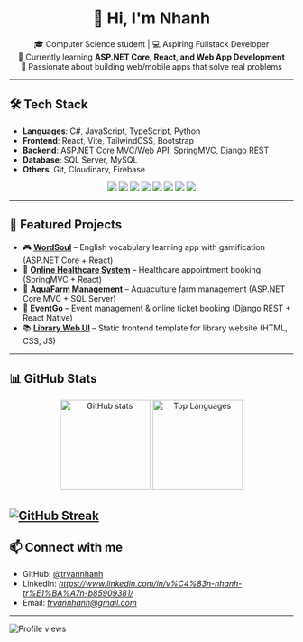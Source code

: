 <h1 align="center">👋 Hi, I'm Nhanh</h1>

<p align="center">
  🎓 Computer Science student | 💻 Aspiring Fullstack Developer <br/>
  🌱 Currently learning <b>ASP.NET Core, React, and Web App Development</b> <br/>
  🚀 Passionate about building web/mobile apps that solve real problems
</p>

---

## 🛠 Tech Stack

- **Languages**: C#, JavaScript, TypeScript, Python  
- **Frontend**: React, Vite, TailwindCSS, Bootstrap  
- **Backend**: ASP.NET Core MVC/Web API, SpringMVC, Django REST  
- **Database**: SQL Server, MySQL  
- **Others**: Git, Cloudinary, Firebase 

<p align="center">
  <img src="https://img.shields.io/badge/C%23-239120?style=for-the-badge&logo=c-sharp&logoColor=white" />
  <img src="https://img.shields.io/badge/JavaScript-F7DF1E?style=for-the-badge&logo=javascript&logoColor=black" />
  <img src="https://img.shields.io/badge/TypeScript-3178C6?style=for-the-badge&logo=typescript&logoColor=white" />
  <img src="https://img.shields.io/badge/React-20232A?style=for-the-badge&logo=react&logoColor=61DAFB" />
  <img src="https://img.shields.io/badge/ASP.NET%20Core-512BD4?style=for-the-badge&logo=dotnet&logoColor=white" />
  <img src="https://img.shields.io/badge/Django-092E20?style=for-the-badge&logo=django&logoColor=white" />
  <img src="https://img.shields.io/badge/MySQL-4479A1?style=for-the-badge&logo=mysql&logoColor=white" />
  <img src="https://img.shields.io/badge/SQL%20Server-CC2927?style=for-the-badge&logo=microsoft-sql-server&logoColor=white" />
</p>

---

## 📌 Featured Projects

- 🎮 [**WordSoul**](https://github.com/trvannhanh/wordsoul) – English vocabulary learning app with gamification (ASP.NET Core + React)  
- 🏥 [**Online Healthcare System**](https://github.com/trvannhanh/online-healthcare-system) – Healthcare appointment booking (SpringMVC + React)  
- 🌊 [**AquaFarm Management**](https://github.com/trvannhanh/AquaFarm) – Aquaculture farm management (ASP.NET Core MVC + SQL Server)  
- 🎫 [**EventGo**](https://github.com/trvannhanh/eventgo) – Event management & online ticket booking (Django REST + React Native)  
- 📚 [**Library Web UI**](https://github.com/trvannhanh/library-web-ui) – Static frontend template for library website (HTML, CSS, JS)  

---

## 📊 GitHub Stats

<p align="center">
  <img src="https://github-readme-stats.vercel.app/api?username=trvannhanh&show_icons=true&theme=radical" alt="GitHub stats" height="160"/>
  <img src="https://github-readme-stats.vercel.app/api/top-langs/?username=trvannhanh&layout=compact&theme=radical" alt="Top Languages" height="160"/>
</p>

[![GitHub Streak](https://streak-stats.demolab.com?user=trvannhanh&theme=radical)](https://git.io/streak-stats)
---

## 📫 Connect with me

- GitHub: [@trvannhanh](https://github.com/trvannhanh)  
- LinkedIn: *https://www.linkedin.com/in/v%C4%83n-nhanh-tr%E1%BA%A7n-b85909381/*  
- Email: *trvannhanh@gmail.com*  

---

![Profile views](https://komarev.com/ghpvc/?username=trvannhanh&color=blue)
